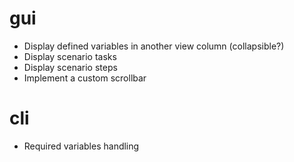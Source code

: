 # gui

- Display defined variables in another view column (collapsible?)
- Display scenario tasks
- Display scenario steps
- Implement a custom scrollbar

# cli

- Required variables handling
